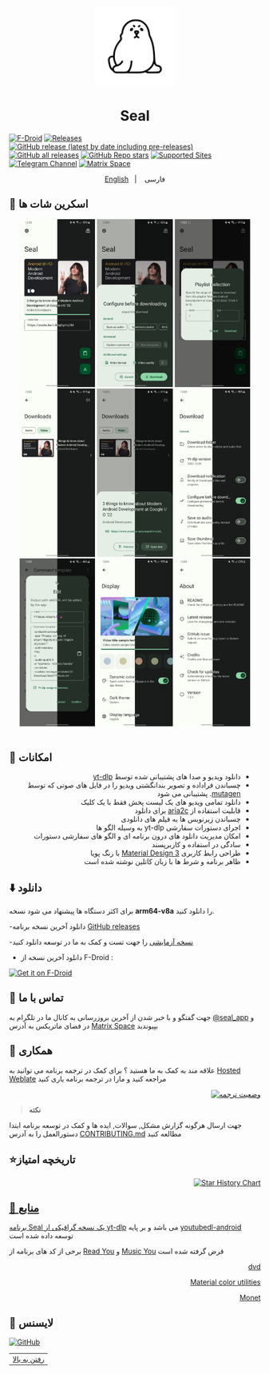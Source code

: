 <div align="center">
<p align="center"> 
	<img src="fastlane/metadata/android/en-US/images/icon.png" width=160 height=160 >
</p>
<h1 align="center">
Seal
</h1>
</div>

[![F-Droid](https://img.shields.io/f-droid/v/com.junkfood.seal.svg?logo=F-Droid&color=green&style=flat-square)](https://f-droid.org/en/packages/com.junkfood.seal)
[![Releases](https://img.shields.io/github/release/JunkFood02/Seal.svg?logo=github&color=171515&label=stable&style=flat-square)](https://github.com/JunkFood02/Seal/releases/latest)
[![GitHub release (latest by date including pre-releases)](https://img.shields.io/github/v/release/JunkFood02/Seal?include_prereleases&label=preview&logo=github)](https://github.com/JunkFood02/Seal/releases)
[![GitHub all releases](https://img.shields.io/github/downloads/JunkFood02/Seal/total?style=flat-square)](https://github.com/JunkFood02/Seal/releases)
[![GitHub Repo stars](https://img.shields.io/github/stars/JunkFood02/Seal?style=flat-square)](https://github.com/JunkFood02/Seal/stargazers)
[![Supported Sites](https://img.shields.io/badge/Supported-Sites-9cf.svg?style=flat-square)](https://github.com/yt-dlp/yt-dlp/blob/master/supportedsites.md)
[![Telegram Channel](https://img.shields.io/badge/Telegram-Seal-blue?style=flat-square&logo=telegram)](https://t.me/seal_app)
[![Matrix Space](https://img.shields.io/badge/Matrix-Seal-Black?style=flat-square&color=black&logo=matrix)](https://matrix.to/#/#seal-space:matrix.org)

<p align="center">
  <a href="https://github.com/JunkFood02/Seal/blob/main/README.md">English</a>
&nbsp;&nbsp;| &nbsp;&nbsp;
فارسی
</p>

## 📱 اسکرین شات ها

<div align="center">
<img src="fastlane/metadata/android/en-US/images/phoneScreenshots/1.jpg" width="30%" />
<img src="fastlane/metadata/android/en-US/images/phoneScreenshots/2.jpg" width="30%" />
<img src="fastlane/metadata/android/en-US/images/phoneScreenshots/3.jpg" width="30%" />
<img src="fastlane/metadata/android/en-US/images/phoneScreenshots/4.jpg" width="30%" />
<img src="fastlane/metadata/android/en-US/images/phoneScreenshots/5.jpg" width="30%" />
<img src="fastlane/metadata/android/en-US/images/phoneScreenshots/6.jpg" width="30%" />
<img src="fastlane/metadata/android/en-US/images/phoneScreenshots/7.jpg" width="30%" />
<img src="fastlane/metadata/android/en-US/images/phoneScreenshots/8.jpg" width="30%" />
<img src="fastlane/metadata/android/en-US/images/phoneScreenshots/9.jpg" width="30%" />
</div>

<br>

## 📖 امکانات

<div dir="rtl" align="rtl">
	<ul dir=rtl>
		<li> دانلود ویدیو و صدا های پشتیبانی شده توسط <a href="https://github.com/yt-dlp/yt-dlp">yt-dlp</a> </li>
		<li>چسباندن فراداده و تصویر بندانگشتی ویدیو را در فایل های صوتی که توسط <a href="https://github.com/quodlibet/mutagen">mutagen</a>. پشتیبانی می شود</li>
		<li>دانلود تمامی ویدیو های یک لیست پخش فقط با یک کلیک</li>
		<li>قابلیت استفاده از <a href="https://github.com/aria2/aria2">aria2c</a> برای دانلود</li>
		<li>چسباندن زیرنویس ها به فیلم های دانلودی</li>
		<li>اجرای دستورات سفارشی yt-dlp به وسیله الگو ها</li>
		<li>امکان مدیریت دانلود های درون برنامه ای و الگو های سفارشی دستورات</li>
		<li>سادگی در استفاده و کاربرپسند</li>
		<li> طراحی رابط کاربری <a href="https://m3.material.io/">Material Design 3</a> با رنگ پویا</li>
		<li> ظاهر برنامه و شرط ها با زبان کاتلین نوشته شده است</li>

</div>

## ⬇️ دانلود 

برای اکثر دستگاه ها پیشنهاد می شود نسخه **arm64-v8a** را دانلود کنید.

-دانلود آخرین نسخه برنامه [GitHub releases](https://github.com/JunkFood02/Seal/releases/latest)

-[نسخه آزمایشی](https://github.com/JunkFood02/Seal/releases/) را جهت تست و کمک به ما در توسعه دانلود کنید

- دانلود آخرین نسخه از F-Droid :

[<img src="https://fdroid.gitlab.io/artwork/badge/get-it-on.png"
     alt="Get it on F-Droid"
     height="70">](https://f-droid.org/packages/com.junkfood.seal/)
     
## 💬 تماس با ما

جهت گفتگو و با خبر شدن از آخرین بروزرسانی به کانال ما در تلگرام به [@seal_app](https://t.me/seal_app) و در فضای ماتریکس به آدرس [Matrix Space](https://matrix.to/#/#seal-space:matrix.org) بپیوندید

## 🤝 همکاری

علاقه مند به کمک به ما هستید ؟ برای کمک در ترجمه برنامه می توانید به [Hosted Weblate](https://hosted.weblate.org/projects/seal/) مراجعه کنید و مارا در ترجمه برنامه یاری کنید

<p align="right">
<a href="https://hosted.weblate.org/engage/seal/fa/">
<img src="https://hosted.weblate.org/widgets/seal/fa/strings/multi-auto.svg" alt="وضعیت ترجمه" />
</a>

>**نکته**

جهت ارسال هرگونه گزارش مشکل, سوالات, ایده ها و کمک در توسعه برنامه ابتدا دستورالعمل را به آدرس [CONTRIBUTING.md](https://github.com/JunkFood02/Seal/blob/main/CONTRIBUTING.md) مطالعه کنید

## ⭐️تاریخچه امتیاز
<p align="right">
<a href="https://star-history.com/#JunkFood02/Seal&Timeline">
<img src="https://api.star-history.com/svg?repos=JunkFood02/Seal&type=Timeline" alt="Star History Chart" />
</p>

## 🧱 منابع

برنامه Seal یک نسخه گرافیکی از [yt-dlp](https://github.com/yt-dlp/yt-dlp) می باشد و بر پایه [youtubedl-android](https://github.com/yausername/youtubedl-android) توسعه داده شده است

برخی از کد های برنامه از [Read You](https://github.com/Ashinch/ReadYou) و [Music You](https://github.com/Kyant0/MusicYou) قرض گرفته شده است
<p align="right">
<a href="https://github.com/yausername/dvd">dvd</a>
</p>
<p align="right">
<a href="https://github.com/material-foundation/material-color-utilities">Material color utilities</a>
</p>
<p align="right">
<a href="https://github.com/Kyant0/Monet">Monet</a>
</p>

## 📃 لایسنس

[![GitHub](https://img.shields.io/github/license/JunkFood02/Seal?style=for-the-badge)](https://github.com/JunkFood02/Seal/blob/main/LICENSE)

<div align="right">
<table><td>
<a href="#start-of-content">رفتن به بالا</a>
</td></table>
</div>
